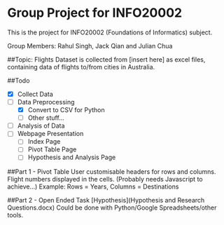 # Group Project for INFO20002
This is the project for INFO20002 (Foundations of Informatics) subject.

Group Members: Rahul Singh, Jack Qian and Julian Chua

##Topic: Flights
Dataset is collected from [insert here] as excel files, containing data of flights to/from cities in Australia.

##Todo
- [x] Collect Data
- [ ] Data Preprocessing
	- [x] Convert to CSV for Python
	- [ ] Other stuff...
- [ ] Analysis of Data
- [ ] Webpage Presentation
	- [ ] Index Page
	- [ ] Pivot Table Page
	- [ ] Hypothesis and Analysis Page

##Part 1 - Pivot Table
User customisable headers for rows and columns. Flight numbers displayed in the cells.
(Probably needs Javascript to achieve...)
Example: Rows = Years, Columns = Destinations

##Part 2 - Open Ended Task
[Hypothesis](Hypothesis and Research Questions.docx)
Could be done with Python/Google Spreadsheets/other tools.